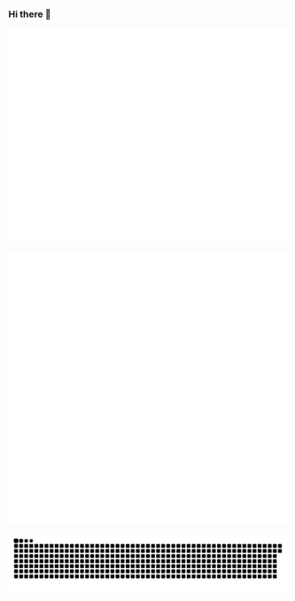 ### Hi there 👋

![Metrics](/github-metrics.svg)

![Calendar](/metrics.plugin.calendar.full.svg)

![Snake](/github-contribution-grid-snake-dark.svg)
